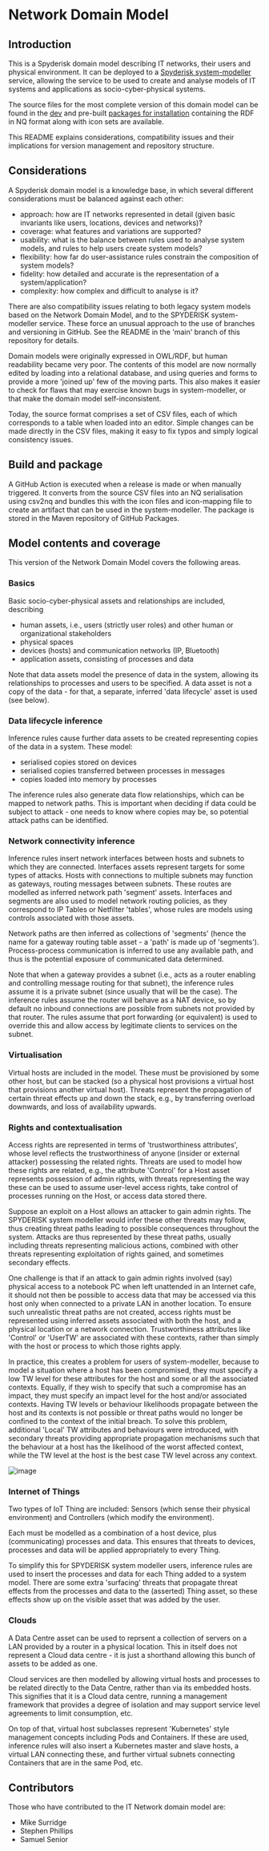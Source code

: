 # Network Domain Model

## Introduction

This is a Spyderisk domain model describing IT networks, their users and physical environment. It can be deployed to a [Spyderisk system-modeller](https://github.com/Spyderisk/system-modeller) service, allowing the service to be used to create and analyse models of IT systems and applications as socio-cyber-physical systems.

The source files for the most complete version of this domain model can be found in the [dev](https://github.com/Spyderisk/domain-network/tree/dev) and pre-built [packages for installation](https://github.com/Spyderisk/domain-network/packages/1826148) containing the RDF in NQ format along with icon sets are available.

This README explains considerations, compatibility issues and their implications for version management and repository structure.

## Considerations

A Spyderisk domain model is a knowledge base, in which several different considerations must be balanced against each other:

- approach: how are IT networks represented in detail (given basic invariants like users, locations, devices and networks)?
- coverage: what features and variations are supported?
- usability: what is the balance between rules used to analyse system models, and rules to help users create system models?
- flexibility: how far do user-assistance rules constrain the composition of system models?
- fidelity: how detailed and accurate is the representation of a system/application?
- complexity: how complex and difficult to analyse is it?

There are also compatibility issues relating to both legacy system models based on the Network Domain Model, and to the SPYDERISK system-modeller service. These force an unusual approach to the use of branches and versioning in GitHub. See the README in the 'main' branch of this repository for details.

Domain models were originally expressed in OWL/RDF, but human readability became very poor. The contents of this model are now normally edited by loading into a relational database, and using queries and forms to provide a more 'joined up' few of the moving parts. This also makes it easier to check for flaws that may exercise known bugs in system-modeller, or that make the domain model self-inconsistent.

Today, the source format comprises a set of CSV files, each of which corresponds to a table when loaded into an editor. Simple changes can be made directly in the CSV files, making it easy to fix typos and simply logical consistency issues.

## Build and package

A GitHub Action is executed when a release is made or when manually triggered. It converts from the source CSV files into an NQ serialisation using csv2nq and bundles this with the icon files and icon-mapping file to create an artifact that can be used in the system-modeller. The package is stored in the Maven repository of GitHub Packages.

## Model contents and coverage

This version of the Network Domain Model covers the following areas.

### Basics

Basic socio-cyber-physical assets and relationships are included, describing

- human assets, i.e., users (strictly user roles) and other human or organizational stakeholders
- physical spaces
- devices (hosts) and communication networks (IP, Bluetooth)
- application assets, consisting of processes and data

Note that data assets model the presence of data in the system, allowing its relationships to processes and users to be specified. A data asset is not a copy of the data - for that, a separate, inferred 'data lifecycle' asset is used (see below).

### Data lifecycle inference

Inference rules cause further data assets to be created representing copies of the data in a system. These model:

- serialised copies stored on devices
- serialised copies transferred between processes in messages
- copies loaded into memory by processes

The inference rules also generate data flow relationships, which can be mapped to network paths. This is important when deciding if data could be subject to attack - one needs to know where copies may be, so potential attack paths can be identified.

### Network connectivity inference

Inference rules insert network interfaces between hosts and subnets to which they are connected. Interfaces assets represent targets for some types of attacks. Hosts with connections to multiple subnets may function as gateways, routing messages between subnets. These routes are modelled as inferred network path 'segment' assets. Interfaces and segments are also used to model network routing policies, as they correspond to IP Tables or Netfilter 'tables', whose rules are models using controls associated with those assets.

Network paths are then inferred as collections of 'segments' (hence the name for a gateway routing table asset - a 'path' is made up of 'segments'). Process-process communication is  inferred to use any available path, and thus is the potential exposure of communicated data determined.

Note that when a gateway provides a subnet (i.e., acts as a router enabling and controlling message routing for that subnet), the inference rules assume it is a private subnet (since usually that will be the case). The inference rules assume the router will behave as a NAT device, so by default no inbound connections are possible from subnets not provided by that router. The rules assume that port forwarding (or equivalent) is used to override this and allow access by legitimate clients to services on the subnet.

### Virtualisation

Virtual hosts are included in the model. These must be provisioned by some other host, but can be stacked (so a physical host provisions a virtual host that provisions another virtual host). Threats represent the propagation of certain threat effects up and down the stack, e.g., by transferring overload downwards, and loss of availability upwards.

### Rights and contextualisation

Access rights are represented in terms of 'trustworthiness attributes', whose level reflects the trustworthiness of anyone (insider or external attacker) possessing the related rights. Threats are used to model how these rights are related, e.g., the attribute 'Control' for a Host asset represents possession of admin rights, with threats representing the way these can be used to assume user-level access rights, take control of processes running on the Host, or access data stored there.

Suppose an exploit on a Host allows an attacker to gain admin rights. The SPYDERISK system modeller would infer these other threats may follow, thus creating threat paths leading to possible consequences throughout the system. Attacks are thus represented by these threat paths, usually including threats representing malicious actions, combined with other threats representing exploitation of rights gained, and sometimes secondary effects.

One challenge is that if an attack to gain admin rights involved (say) physical access to a notebook PC when left unattended in an Internet cafe, it should not then be possible to access data that may be accessed via this host only when connected to a private LAN in another location. To ensure such unrealistic threat paths are not created, access rights must be represented using inferred assets associated with both the host, and a physical location or a network connection. Trustworthiness attributes like 'Control' or 'UserTW' are associated with these contexts, rather than simply with the host or process to which those rights apply.

In practice, this creates a problem for users of system-modeller, because to model a situation where a host has been compromised, they must specify a low TW level for these attributes for the host and some or all the associated contexts. Equally, if they wish to specify that such a compromise has an impact, they must specify an impact level for the host and/or associated contexts. Having TW levels or behaviour likelihoods propagate between the host and its contexts is not possible or threat paths would no longer be confined to the context of the initial breach. To solve this problem, additional 'Local' TW attributes and behaviours were introduced, with secondary threats providing appropriate propagation mechanisms such that the behaviour at a host has the likelihood of the worst affected context, while the TW level at the host is the best case TW level across any context.

![image](https://github.com/Spyderisk/domain-network/assets/27415349/1adaa830-5c32-4759-9e14-2f991c61f04a)

### Internet of Things

Two types of IoT Thing are included: Sensors (which sense their physical environment) and Controllers (which modify the environment).

Each must be modelled as a combination of a host device, plus (communicating) processes and data. This ensures that threats to devices, processes and data will be applied appropriately to every Thing.

To simplify this for SPYDERISK system modeller users, inference rules are used to insert the processes and data for each Thing added to a system model. There are some extra 'surfacing' threats that propagate threat effects from the processes and data to the (asserted) Thing asset, so these effects show up on the visible asset that was added by the user.

### Clouds

A Data Centre asset can be used to reprsent a collection of servers on a LAN provided by a router in a physical location. This in itself does not represent a Cloud data centre - it is just a shorthand allowing this bunch of assets to be added as one.

Cloud services are then modelled by allowing virtual hosts and processes to be related directly to the Data Centre, rather than via its embedded hosts. This signifies that it is a Cloud data centre, running a management framework that provides a degree of isolation and may support service level agreements to limit consumption, etc.

On top of that, virtual host subclasses represent 'Kubernetes' style management concepts including Pods and Containers. If these are used, inference rules will also insert a Kubernetes master and slave hosts, a virtual LAN connecting these, and further virtual subnets connecting Containers that are in the same Pod, etc.

## Contributors

Those who have contributed to the IT Network domain model are:

* Mike Surridge
* Stephen Phillips
* Samuel Senior
